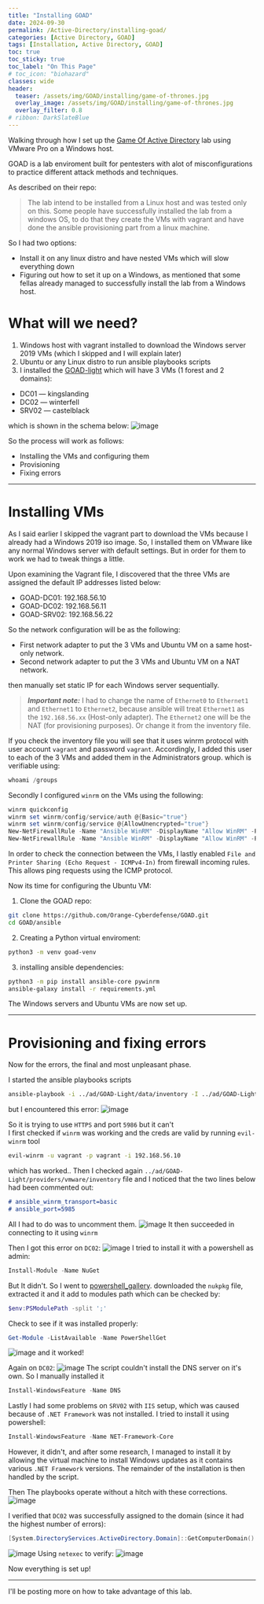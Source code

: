 ```yaml
---
title: "Installing GOAD"
date: 2024-09-30
permalink: /Active-Directory/installing-goad/
categories: [Active Directory, GOAD]
tags: [Installation, Active Directory, GOAD]
toc: true
toc_sticky: true
toc_label: "On This Page"
# toc_icon: "biohazard"
classes: wide
header:
  teaser: /assets/img/GOAD/installing/game-of-thrones.jpg
  overlay_image: /assets/img/GOAD/installing/game-of-thrones.jpg
  overlay_filter: 0.8
# ribbon: DarkSlateBlue
---
```


Walking through how I set up the [Game Of Active Directory](https://github.com/Orange-Cyberdefense/GOAD/) lab using VMware Pro on a Windows host.

GOAD is a lab enviroment built for pentesters with alot of misconfigurations to practice different attack methods and techniques.

As described on their repo:
> The lab intend to be installed from a Linux host and was tested only on this.
Some people have successfully installed the lab from a windows OS, to do that they create the VMs with vagrant and have done the ansible provisioning part from a linux machine.

So I had two options:
- Install it on any linux distro and have nested VMs which will slow everything down 
- Figuring out how to set it up on a Windows, as mentioned that some fellas already managed to successfully install the lab from a Windows host.

# What will we need?
1. Windows host with vagrant installed to download the Windows server 2019 VMs (which I skipped and I will explain later)
2. Ubuntu or any Linux distro to run ansible playbooks scripts
3. I installed the [GOAD-light](https://github.com/Orange-Cyberdefense/GOAD/blob/main/ad/GOAD-Light/README.md) which will have 3 VMs (1 forest and 2 domains):
  - DC01 — kingslanding
  - DC02 — winterfell
  - SRV02 — castelblack

which is shown in the schema below:
![image](/assets/img/GOAD/installing/GOAD-Light_schema.png)

So the process will work as follows:
- Installing the VMs and configuring them
- Provisioning
- Fixing errors

---

# Installing VMs

As I said earlier I skipped the vagrant part to download the VMs because I already had a Windows 2019 iso image. So, I installed them on VMware like any normal Windows server with default settings. But in order for them to work we had to tweak things a little.

Upon examining the Vagrant file, I discovered that the three VMs are assigned the default IP addresses listed below:
- GOAD-DC01: 192.168.56.10
- GOAD-DC02: 192.168.56.11
- GOAD-SRV02: 192.168.56.22

So the network configuration will be as the following:
-  First network adapter to put the 3 VMs and Ubuntu VM on a same host-only network.
-  Second network adapter to put the 3 VMs and Ubuntu VM on a NAT network.

then manually set static IP for each Windows server sequentially.
> ***Important note:*** I had to change the name of `Ethernet0` to `Ethernet1` and `Ethernet1` to `Ethernet2`, because ansible will treat `Ethernet1` as the `192.168.56.xx` (Host-only adapter). The `Ethernet2` one will be the NAT (for provisioning purposes). Or change it from the inventory file.

If you check the inventory file you will see that it uses winrm protocol with user account `vagrant` and password `vagrant`. Accordingly, I added this user to each of the 3 VMs and added them in the Administrators group. which is verifiable using:
``` powershell
whoami /groups
```
Secondly I configured `winrm` on the VMs using the following:
```powershell
winrm quickconfig
winrm set winrm/config/service/auth @{Basic="true"}
winrm set winrm/config/service @{AllowUnencrypted="true"}
New-NetFirewallRule -Name "Ansible WinRM" -DisplayName "Allow WinRM" -Protocol TCP -LocalPort 5985 -Action Allow
New-NetFirewallRule -Name "Ansible WinRM" -DisplayName "Allow WinRM" -Protocol TCP -LocalPort 5986 -Action Allow
```
In order to check the connection between the VMs, I lastly enabled `File and Printer Sharing (Echo Request - ICMPv4-In)` from firewall incoming rules. This allows ping requests using the ICMP protocol.



Now its time for configuring the Ubuntu VM:

1. Clone the GOAD repo:
```bash
git clone https://github.com/Orange-Cyberdefense/GOAD.git
cd GOAD/ansible
```
2. Creating a Python virtual enviroment:
```bash
python3 -m venv goad-venv
``` 
3. installing ansible dependencies:
```bash
python3 -m pip install ansible-core pywinrm
ansible-galaxy install -r requirements.yml
```
The Windows servers and Ubuntu VMs are now set up.

---

# Provisioning and fixing errors
Now for the errors, the final and most unpleasant phase.

I started the ansible playbooks scripts
```bash
ansible-playbook -i ../ad/GOAD-Light/data/inventory -I ../ad/GOAD-Light/providers/virtualbox/inventory main.yml
```
but I encountered this error:
![image](/assets/img/GOAD/installing/unreachable.png)

So it is trying to use `HTTPS` and port `5986` but it can't\
I first checked if `winrm` was working and the creds are valid by running `evil-winrm` tool
```bash
evil-winrm -u vagrant -p vagrant -i 192.168.56.10
```
which has worked.. 
Then I checked again `../ad/GOAD-Light/providers/vmware/inventory` file and I noticed that the two lines below had been commented out:
```markdown
# ansible_winrm_transport=basic
# ansible_port=5985
```
All I had to do was to uncomment them.
![image](/assets/img/GOAD/installing/port.png)
It then succeeded in connecting to it using `winrm`


Then I got this error on `DC02`:
![image](/assets/img/GOAD/installing/powershell.png)
I tried to install it with a powershell as admin:
```powershell
Install-Module -Name NuGet 
```
But It didn't. So I went to [powershell_gallery](https://www.powershellgallery.com/packages/NuGet/1.3.3). downloaded the `nukpkg` file, extracted it and it add to modules path which can be checked by:
```powershell
$env:PSModulePath -split ';'
```
Check to see if it was installed properly:
```powershell
Get-Module -ListAvailable -Name PowerShellGet
```
![image](/assets/img/GOAD/installing/powershellget.png)
and it worked!


Again on `DC02`:
![image](/assets/img/GOAD/installing/dns.png)
The script couldn't install the DNS server on it's own. So I manually installed it
```powershell
Install-WindowsFeature -Name DNS
```
Lastly I had some problems on `SRV02` with `IIS` setup, which was caused because of `.NET Framework` was not installed. I tried to install it using powershell:
```powershell
Install-WindowsFeature -Name NET-Framework-Core
```
However, it didn't, and after some research, I managed to install it by allowing the virtual machine to install Windows updates as it contains various `.NET Framework` versions. The remainder of the installation is then handled by the script.

Then The playbooks operate without a hitch with these corrections.
![image](/assets/img/GOAD/installing/done.png)


I verified that `DC02` was successfully assigned to the domain (since it had the highest number of errors):
```powershell
[System.DirectoryServices.ActiveDirectory.Domain]::GetComputerDomain()
```
![image](/assets/img/GOAD/installing/domain.png)
Using `netexec` to verify: 
![image](/assets/img/GOAD/installing/poc.png)

Now everything is set up!

---

I'll be posting more on how to take advantage of this lab.
